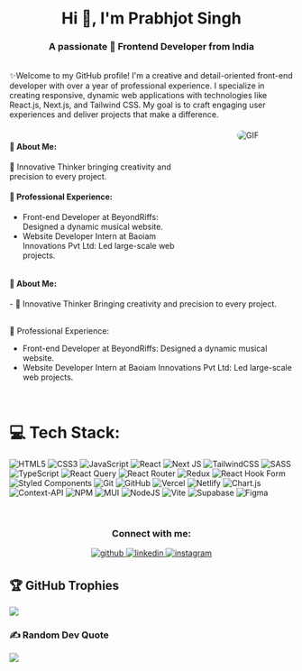 <h1 align="center">Hi 👋, I'm Prabhjot Singh</h1>
<h3 align="center">A passionate 🚀 Frontend Developer from India</h3>
<br/>
✨Welcome to my GitHub profile! I'm a creative and detail-oriented front-end developer with over a year of professional experience. I specialize in creating responsive, dynamic web applications with technologies like React.js, Next.js, and Tailwind CSS. My goal is to craft engaging user experiences and deliver projects that make a difference.
<br>

<div style="display: flex; align-items: flex-start; gap: 20px; margin-top: 20px;">
  <!-- About Me Section -->
  <div style="flex: 2;">
    <h4>💫 About Me:</h4>
    <p>
      🌟 Innovative Thinker bringing creativity and precision to every project.
    </p>
    <h4>💼 Professional Experience:</h4>
    <ul>
      <li>Front-end Developer at BeyondRiffs: Designed a dynamic musical website.</li>
      <li>Website Developer Intern at Baoiam Innovations Pvt Ltd: Led large-scale web projects.</li>
    </ul>
  </div>

  <!-- GIF Section -->
  <div style="flex: 1; text-align: center;">
    <img src="path-to-your-gif.gif" alt="GIF" style="max-width: 150px; height: auto; border-radius: 10px;" />
  </div>
</div>

<h4>💫 About Me:</h4>
- 🌟 Innovative Thinker Bringing creativity and precision to every project.

<br>💼 Professional Experience:<br>

 <ul>
  <li>Front-end Developer at BeyondRiffs: Designed a dynamic musical website.</li>
  <li>Website Developer Intern at Baoiam Innovations Pvt Ltd: Led large-scale web projects.</li>
 </ul>
<br/>

# 💻 Tech Stack:

![HTML5](https://img.shields.io/badge/html5-%23E34F26.svg?style=for-the-badge&logo=html5&logoColor=white) ![CSS3](https://img.shields.io/badge/css3-%231572B6.svg?style=for-the-badge&logo=css3&logoColor=white) ![JavaScript](https://img.shields.io/badge/javascript-%23323330.svg?style=for-the-badge&logo=javascript&logoColor=%23F7DF1E) ![React](https://img.shields.io/badge/react-%2320232a.svg?style=for-the-badge&logo=react&logoColor=%2361DAFB) ![Next JS](https://img.shields.io/badge/Next-black?style=for-the-badge&logo=next.js&logoColor=white)
![TailwindCSS](https://img.shields.io/badge/tailwindcss-%2338B2AC.svg?style=for-the-badge&logo=tailwind-css&logoColor=white) ![SASS](https://img.shields.io/badge/SASS-hotpink.svg?style=for-the-badge&logo=SASS&logoColor=white) ![TypeScript](https://img.shields.io/badge/typescript-%23007ACC.svg?style=for-the-badge&logo=typescript&logoColor=white) ![React Query](https://img.shields.io/badge/-React%20Query-FF4154?style=for-the-badge&logo=react%20query&logoColor=white) ![React Router](https://img.shields.io/badge/React_Router-CA4245?style=for-the-badge&logo=react-router&logoColor=white) ![Redux](https://img.shields.io/badge/redux-%23593d88.svg?style=for-the-badge&logo=redux&logoColor=white) ![React Hook Form](https://img.shields.io/badge/React%20Hook%20Form-%23EC5990.svg?style=for-the-badge&logo=reacthookform&logoColor=white) ![Styled Components](https://img.shields.io/badge/styled--components-DB7093?style=for-the-badge&logo=styled-components&logoColor=white) ![Git](https://img.shields.io/badge/git-%23F05033.svg?style=for-the-badge&logo=git&logoColor=white) ![GitHub](https://img.shields.io/badge/github-%23121011.svg?style=for-the-badge&logo=github&logoColor=white) ![Vercel](https://img.shields.io/badge/vercel-%23000000.svg?style=for-the-badge&logo=vercel&logoColor=white) ![Netlify](https://img.shields.io/badge/netlify-%23000000.svg?style=for-the-badge&logo=netlify&logoColor=#00C7B7) ![Chart.js](https://img.shields.io/badge/chart.js-F5788D.svg?style=for-the-badge&logo=chart.js&logoColor=white) ![Context-API](https://img.shields.io/badge/Context--Api-000000?style=for-the-badge&logo=react) ![NPM](https://img.shields.io/badge/NPM-%23CB3837.svg?style=for-the-badge&logo=npm&logoColor=white) ![MUI](https://img.shields.io/badge/MUI-%230081CB.svg?style=for-the-badge&logo=mui&logoColor=white) ![NodeJS](https://img.shields.io/badge/node.js-6DA55F?style=for-the-badge&logo=node.js&logoColor=white) ![Vite](https://img.shields.io/badge/vite-%23646CFF.svg?style=for-the-badge&logo=vite&logoColor=white) ![Supabase](https://img.shields.io/badge/Supabase-3ECF8E?style=for-the-badge&logo=supabase&logoColor=white) ![Figma](https://img.shields.io/badge/figma-%23F24E1E.svg?style=for-the-badge&logo=figma&logoColor=white)

<br/>

<h3 align="center">Connect with me:</h3>
<div align="center">
<a href="https://github.com/prabhsingh20" target="_blank">
<img src=https://img.shields.io/badge/github-%2324292e.svg?&style=for-the-badge&logo=github&logoColor=black alt=github style="margin-bottom: 5px;" />
</a>
<a href="https://linkedin.com/in/prabhsingh16" target="_blank">
<img src=https://img.shields.io/badge/linkedin-%231E77B5.svg?&style=for-the-badge&logo=linkedin&logoColor=blue alt=linkedin style="margin-bottom: 5px;" />
</a>
<a href="https://instagram.com/_iconic.____" target="_blank">
<img src=https://img.shields.io/badge/instagram-%23000000.svg?&style=for-the-badge&logo=instagram&logoColor=red alt=instagram style="margin-bottom: 5px;" />
</a>  
</div>

## 🏆 GitHub Trophies

![](https://github-profile-trophy.vercel.app/?username=prabhsingh20&theme=radical&no-frame=false&no-bg=true&margin-w=4)

### ✍️ Random Dev Quote

![](https://quotes-github-readme.vercel.app/api?type=horizontal&theme=tokyonight)
